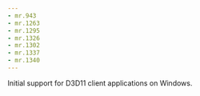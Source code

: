 ```yaml
---
- mr.943
- mr.1263
- mr.1295
- mr.1326
- mr.1302
- mr.1337
- mr.1340
---
```


Initial support for D3D11 client applications on Windows.
